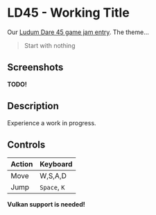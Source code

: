 # LD45 - Working Title
Our [Ludum Dare 45 game jam entry][ludumdare].
The theme...
> Start with nothing

## Screenshots
__TODO!__

## Description
Experience a work in progress.

## Controls
| Action                            | Keyboard     |
| :-------------------------------- | :----------- |
| Move                              | W,S,A,D      |
| Jump                              | `Space`, `K` |

__Vulkan support is needed!__


[ludumdare]: https://ldjam.com/
